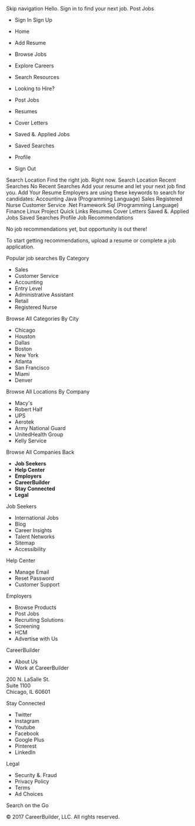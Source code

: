 Skip navigation Hello. Sign in to find your next job. Post Jobs

*   Sign In Sign Up
*   Home
*   Add Resume
*   Browse Jobs
*   Explore Careers
*   Search Resources

*   Looking to Hire?
*   Post Jobs

*   Resumes
*   Cover Letters
*   Saved &. Applied Jobs
*   Saved Searches
*   Profile
*   Sign Out

Search Location Find the right job. Right now. Search Location Recent Searches No Recent Searches Add your resume and let your next job find you. Add Your Resume Employers are using these keywords to search for candidates: Accounting Java (Programming Language) Sales Registered Nurse Customer Service .Net Framework Sql (Programming Language) Finance Linux Project Quick Links Resumes Cover Letters Saved &. Applied Jobs Saved Searches Profile Job Recommendations

No job recommendations yet, but opportunity is out there!

To start getting recommendations, upload a resume or complete a job application.

Popular job searches By Category

*   Sales
*   Customer Service
*   Accounting
*   Entry Level
*   Administrative Assistant
*   Retail
*   Registered Nurse

Browse All Categories By City

*   Chicago
*   Houston
*   Dallas
*   Boston
*   New York
*   Atlanta
*   San Francisco
*   Miami
*   Denver

Browse All Locations By Company

*   Macy's
*   Robert Half
*   UPS
*   Aerotek
*   Army National Guard
*   UnitedHealth Group
*   Kelly Service

Browse All Companies Back

*   **Job Seekers**
*   **Help Center**
*   **Employers**
*   **CareerBuilder**
*   **Stay Connected**
*   **Legal**

Job Seekers

*   International Jobs
*   Blog
*   Career Insights
*   Talent Networks
*   Sitemap
*   Accessibility

Help Center

*   Manage Email
*   Reset Password
*   Customer Support

Employers

*   Browse Products
*   Post Jobs
*   Recruiting Solutions
*   Screening
*   HCM
*   Advertise with Us

CareerBuilder

*   About Us
*   Work at CareerBuilder

200 N. LaSalle St.  
Suite 1100  
Chicago, IL 60601

Stay Connected

*   Twitter
*   Instagram
*   Youtube
*   Facebook
*   Google Plus
*   Pinterest
*   LinkedIn

Legal

*   Security &. Fraud
*   Privacy Policy
*   Terms
*   Ad Choices

Search on the Go

© 2017 CareerBuilder, LLC. All rights reserved.